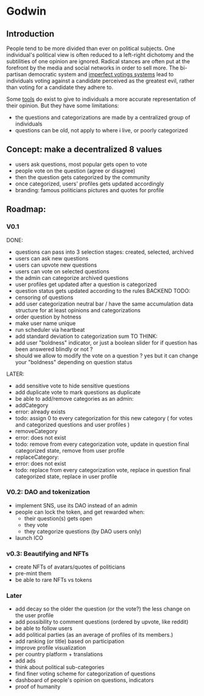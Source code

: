 # Godwin

## Introduction

People tend to be more divided than ever on political subjects. One individual's political view is often reduced to a left-right dichotomy and the subtilities of one opinion are ignored. Radical stances are often put at the forefront by the media and social networks in order to sell more. The bi-partisan democratic system and [imperfect votings systems](https://www.youtube.com/watch?v=tJag3vuG834) lead to individuals voting against a candidate perceived as the greatest evil, rather than voting for a candidate they adhere to.

Some [tools](https://www.reddit.com/r/PoliticalCompass/) do exist to give to individuals a more accurate representation of their opinion. But they have some limitations:
 - the questions and categorizations are made by a centralized group of individuals
 - questions can be old, not apply to where i live, or poorly categorized

## Concept: make a decentralized 8 values
 - users ask questions, most popular gets open to vote
 - people vote on the question (agree or disagree)
 - then the question gets categorized by the community
 - once categorized, users' profiles gets updated accordingly
 - branding: famous politicians pictures and quotes for profile

## Roadmap:

### V0.1
DONE:
- questions can pass into 3 selection stages: created, selected, archived
- users can ask new questions
- users can upvote new questions
- users can vote on selected questions
- the admin can categorize archived questions
- user profiles get updated after a question is categorized
- question status gets updated according to the rules
BACKEND TODO:
 - censoring of questions
 - add user categorization neutral bar / have the same accumulation data structure for at least opinions and categorizations
 - order question by hotness
 - make user name unique
 - run scheduler via heartbeat
 - add standard deviation to categorization sum
TO THINK:
- add user "boldness" indicator, or just a boolean slider for if question has been answered blindly or not ?
- should we allow to modify the vote on a question ? yes but it can change your "boldness" depending on question status

LATER:
 - add sensitive vote to hide sensitive questions
 - add duplicate vote to mark questions as duplicate
 - be able to add/remove categories as an admin:
  - addCategory
   - error: already exists
   - todo: assign 0 to every categorization for this new category ( for votes and categorized questions and user profiles )
  - removeCategory
   - error: does not exist
   - todo: remove from every categorization vote, update in question final categorized state, remove from user profile
  - replaceCategory:
   - error: does not exist
   - todo: replace from every categorization vote, replace in question final categorized state, replace in user profile

### V0.2: DAO and tokenization
- implement SNS, use its DAO instead of an admin
- people can lock the token, and get rewarded when:
  - their question(s) gets open
  - they vote
  - they categorize questions (by DAO users only)
- launch ICO

### v0.3: Beautifying and NFTs
 - create NFTs of avatars/quotes of politicians
 - pre-mint them
 - be able to rare NFTs vs tokens

### Later
 - add decay so the older the question (or the vote?) the less change on the user profile
 - add possibility to comment questions (ordered by upvote, like reddit)
 - be able to follow users
 - add political parties (as an average of profiles of its members.)
 - add ranking (or title) based on participation
 - improve profile visualization
 - per country platform + translations
 - add ads
 - think about political sub-categories
 - find finer voting scheme for categorization of questions
 - dashboard of people's opinion on questions, indicators
 - proof of humanity